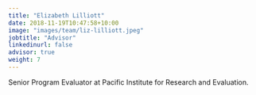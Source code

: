 ```yaml
---
title: "Elizabeth Lilliott"
date: 2018-11-19T10:47:58+10:00
image: "images/team/liz-lilliott.jpeg"
jobtitle: "Advisor"
linkedinurl: false
advisor: true
weight: 7
---
```


Senior Program Evaluator at Pacific Institute for Research and Evaluation.